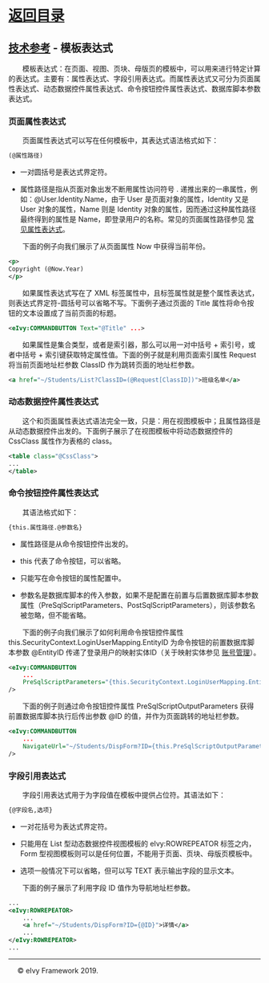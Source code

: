 # [返回目录](../README.html)

## [技术参考](Index.html) - 模板表达式

&emsp;&emsp;模板表达式：在页面、视图、页块、母版页的模板中，可以用来进行特定计算的表达式。主要有：属性表达式、字段引用表达式。而属性表达式又可分为页面属性表达式、动态数据控件属性表达式、命令按钮控件属性表达式、数据库脚本参数表达式。  

### **页面属性表达式**  

&emsp;&emsp;页面属性表达式可以写在任何模板中，其表达式语法格式如下：

```xml
(@属性路径)
```

* 一对圆括号是表达式界定符。  

* 属性路径是指从页面对象出发不断用属性访问符号 . 递推出来的一串属性，例如：@User.Identity.Name，由于 User 是页面对象的属性，Identity 又是 User 对象的属性，Name 则是 Identity 对象的属性，因而通过这种属性路径最终得到的属性是 Name，即登录用户的名称。常见的页面属性路径参见 [常见属性表达式](CommonProperty.html)。

&emsp;&emsp;下面的例子向我们展示了从页面属性 Now 中获得当前年份。

```xml
<p>
Copyright (@Now.Year)
</p>
```

&emsp;&emsp;如果属性表达式写在了 XML 标签属性中，且标签属性就是整个属性表达式，则表达式界定符-圆括号可以省略不写。下面例子通过页面的 Title 属性将命令按钮的文本设置成了当前页面的标题。

```xml
<eIvy:COMMANDBUTTON Text="@Title" ...>
```

&emsp;&emsp;如果属性是集合类型，或者是索引器，那么可以用一对中括号 + 索引号，或者中括号 + 索引键获取特定属性值。下面的例子就是利用页面索引属性 Request 将当前页面地址栏参数 ClassID 作为跳转页面的地址栏参数。

```xml
<a href="~/Students/List?ClassID=(@Request[ClassID])">班级名单</a>
```

### **动态数据控件属性表达式**  

&emsp;&emsp;这个和页面属性表达式语法完全一致，只是：用在视图模板中；且属性路径是从动态数据控件出发的。下面例子展示了在视图模板中将动态数据控件的 CssClass 属性作为表格的 class。

```xml
<table class="@CssClass">
...
</table>
```

### **命令按钮控件属性表达式**  

&emsp;&emsp;其语法格式如下：

```xml
{this.属性路径.@参数名}
```

* 属性路径是从命令按钮控件出发的。

* this 代表了命令按钮，可以省略。

* 只能写在命令按钮的属性配置中。

* 参数名是数据库脚本的传入参数，如果不是配置在前置与后置数据库脚本参数属性（PreSqlScriptParameters、PostSqlScriptParameters），则该参数名被忽略，但不能省略。

&emsp;&emsp;下面的例子向我们展示了如何利用命令按钮控件属性 this.SecurityContext.LoginUserMapping.EntityID 为命令按钮的前置数据库脚本参数 @EntityID 传递了登录用户的映射实体ID（关于映射实体参见 [账号管理](../Chapter05/Account.html)）。

```xml
<eIvy:COMMANDBUTTON
    ...
    PreSqlScriptParameters="{this.SecurityContext.LoginUserMapping.EntityID.@EntityID}"
/>
```

&emsp;&emsp;下面的例子则通过命令按钮控件属性 PreSqlScriptOutputParameters 获得前置数据库脚本执行后传出参数 @ID 的值，并作为页面跳转的地址栏参数。

```xml
<eIvy:COMMANDBUTTON
    ...
    NavigateUrl="~/Students/DispForm?ID={this.PreSqlScriptOutputParameters[ID].@ID}"
/>
```

### **字段引用表达式**  

&emsp;&emsp;字段引用表达式用于为字段值在模板中提供占位符。其语法如下：

```xml
{@字段名,选项}
```

* 一对花括号为表达式界定符。

* 只能用在 List 型动态数据控件视图模板的 eIvy:ROWREPEATOR 标签之内，Form 型视图模板则可以是任何位置，不能用于页面、页块、母版页模板中。

* 选项一般情况下可以省略，但可以写 TEXT 表示输出字段的显示文本。

&emsp;&emsp;下面的例子展示了利用字段 ID 值作为导航地址栏参数。

```xml
...
<eIvy:ROWREPEATOR>
    ...
    <a href="~/Students/DispForm?ID={@ID}">详情</a>
    ...
</eIvy:ROWREPEATOR>
...
```

---
&emsp; &copy; eIvy Framework 2019.
